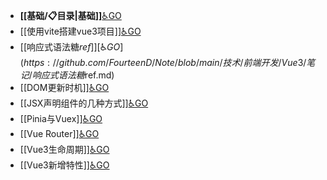 - **[[基础/📋目录|基础]]**[♿GO](https://github.com/FourteenD/Note/blob/main/基础/📋目录.md)
- [[使用vite搭建vue3项目]][♿GO](https://github.com/FourteenD/Note/blob/main/技术/前端开发/Vue3/笔记/使用vite搭建vue3项目.md)
- [[响应式语法糖$ref]][♿GO](https://github.com/FourteenD/Note/blob/main/技术/前端开发/Vue3/笔记/响应式语法糖$ref.md)
- [[DOM更新时机]][♿GO](https://github.com/FourteenD/Note/blob/main/技术/前端开发/Vue3/笔记/DOM更新时机.md)
- [[JSX声明组件的几种方式]][♿GO](https://github.com/FourteenD/Note/blob/main/技术/前端开发/Vue3/笔记/JSX声明组件的几种方式.md)
- [[Pinia与Vuex]][♿GO](https://github.com/FourteenD/Note/blob/main/技术/前端开发/Vue3/笔记/Pinia与Vuex.md)
- [[Vue Router]][♿GO](https://github.com/FourteenD/Note/blob/main/技术/前端开发/Vue3/笔记/Vue%20Router.md)
- [[Vue3生命周期]][♿GO](https://github.com/FourteenD/Note/blob/main/技术/前端开发/Vue3/笔记/Vue3生命周期.md)
- [[Vue3新增特性]][♿GO](https://github.com/FourteenD/Note/blob/main/技术/前端开发/Vue3/笔记/Vue3新增特性.md)
